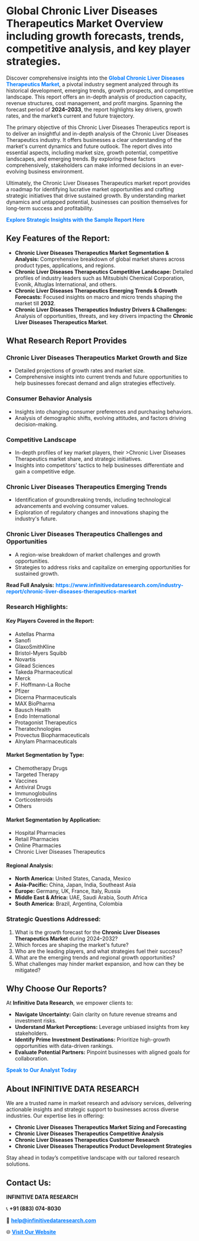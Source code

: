 <h1>Global Chronic Liver Diseases Therapeutics Market Overview including growth forecasts, trends, competitive analysis, and key player strategies.</h1>
<p>
Discover comprehensive insights into the 
<a href="https://www.infinitivedataresearch.com/industry-report/chronic-liver-diseases-therapeutics-market" rel="dofollow" style="color: #007BFF; text-decoration: none;"><strong>Global Chronic Liver Diseases Therapeutics Market</strong></a>, a pivotal industry segment analyzed through its historical development, emerging trends, growth prospects, and competitive landscape. This report offers an in-depth analysis of production capacity, revenue structures, cost management, and profit margins. Spanning the forecast period of <strong>2024–2033</strong>, the report highlights key drivers, growth rates, and the market’s current and future trajectory.
</p>
<p>
The primary objective of this Chronic Liver Diseases Therapeutics report is to deliver an insightful and in-depth analysis of the Chronic Liver Diseases Therapeutics industry. It offers businesses a clear understanding of the market's current dynamics and future outlook. The report dives into essential aspects, including market size, growth potential, competitive landscapes, and emerging trends. By exploring these factors comprehensively, stakeholders can make informed decisions in an ever-evolving business environment.
</p>
<p>
Ultimately, the Chronic Liver Diseases Therapeutics market report provides a roadmap for identifying lucrative market opportunities and crafting strategic initiatives that drive sustained growth. By understanding market dynamics and untapped potential, businesses can position themselves for long-term success and profitability.
</p>
<p>
<a href="https://www.infinitivedataresearch.com/request-sample/reportId=103183" style="color: #007BFF; text-decoration: none;"><strong>Explore Strategic Insights with the Sample Report Here</strong></a>
</p>

<h2>Key Features of the Report:</h2>
<ul>
<li><strong>Chronic Liver Diseases Therapeutics Market Segmentation & Analysis:</strong> Comprehensive breakdown of global market shares across product types, applications, and regions.</li>
<li><strong>Chronic Liver Diseases Therapeutics Competitive Landscape:</strong> Detailed profiles of industry leaders such as Mitsubishi Chemical Corporation, Evonik, Altuglas International, and others.</li>
<li><strong>Chronic Liver Diseases Therapeutics Emerging Trends & Growth Forecasts:</strong> Focused insights on macro and micro trends shaping the market till <strong>2032</strong>.</li>
<li><strong>Chronic Liver Diseases Therapeutics Industry Drivers & Challenges:</strong> Analysis of opportunities, threats, and key drivers impacting the <strong>Chronic Liver Diseases Therapeutics Market</strong>.</li>
</ul>

<h2>What Research Report Provides</h2>
<h3>Chronic Liver Diseases Therapeutics Market Growth and Size</h3>
<ul>
<li>Detailed projections of growth rates and market size.</li>
<li>Comprehensive insights into current trends and future opportunities to help businesses forecast demand and align strategies effectively.</li>
</ul>

<h3>Consumer Behavior Analysis</h3>
<ul>
<li>Insights into changing consumer preferences and purchasing behaviors.</li>
<li>Analysis of demographic shifts, evolving attitudes, and factors driving decision-making.</li>
</ul>

<h3>Competitive Landscape</h3>
<ul>
<li>In-depth profiles of key market players, their >Chronic Liver Diseases Therapeutics market share, and strategic initiatives.</li>
<li>Insights into competitors' tactics to help businesses differentiate and gain a competitive edge.</li>
</ul>

<h3>Chronic Liver Diseases Therapeutics Emerging Trends</h3>
<ul>
<li>Identification of groundbreaking trends, including technological advancements and evolving consumer values.</li>
<li>Exploration of regulatory changes and innovations shaping the industry's future.</li>
</ul>

<h3>Chronic Liver Diseases Therapeutics Challenges and Opportunities</h3>
<ul>
<li>A region-wise breakdown of market challenges and growth opportunities.</li>
<li>Strategies to address risks and capitalize on emerging opportunities for sustained growth.</li>
</ul>
<p><strong>Read Full Analysis:</strong> <a href="https://www.infinitivedataresearch.com/industry-report/chronic-liver-diseases-therapeutics-market" rel="dofollow" style="color: #007BFF; text-decoration: none;"><strong>https://www.infinitivedataresearch.com/industry-report/chronic-liver-diseases-therapeutics-market</strong></a></p>
<h3>Research Highlights:</h3>
<h4>Key Players Covered in the Report:</h4>
<ul><li>Astellas Pharma</li><li>Sanofi</li><li>GlaxoSmithKline</li><li>Bristol-Myers Squibb</li><li>Novartis</li><li>Gilead Sciences</li><li>Takeda Pharmaceutical</li><li>Merck</li><li>F. Hoffmann-La Roche</li><li>Pfizer</li><li>Dicerna Pharmaceuticals</li><li>MAX BioPharma</li><li>Bausch Health</li><li>Endo International</li><li>Protagonist Therapeutics</li><li>Theratechnologies</li><li>Provectus Biopharmaceuticals</li><li>Alnylam Pharmaceuticals</li></ul>
<h4>Market Segmentation by Type:</h4>
<ul><li>Chemotherapy Drugs</li><li>Targeted Therapy</li><li>Vaccines</li><li>Antiviral Drugs</li><li>Immunoglobulins</li><li>Corticosteroids</li><li>Others</li></ul>
<h4>Market Segmentation by Application:</h4>
<ul><li>Hospital Pharmacies</li><li>Retail Pharmacies</li><li>Online Pharmacies</li><li>Chronic Liver Diseases Therapeutics</li></ul>

<h4>Regional Analysis:</h4>
<ul>
<li><strong>North America:</strong> United States, Canada, Mexico</li>
<li><strong>Asia-Pacific:</strong> China, Japan, India, Southeast Asia</li>
<li><strong>Europe:</strong> Germany, UK, France, Italy, Russia</li>
<li><strong>Middle East & Africa:</strong> UAE, Saudi Arabia, South Africa</li>
<li><strong>South America:</strong> Brazil, Argentina, Colombia</li>
</ul>

<h3>Strategic Questions Addressed:</h3>
<ol>
<li>What is the growth forecast for the <strong>Chronic Liver Diseases Therapeutics Market</strong> during 2024–2032?</li>
<li>Which forces are shaping the market's future?</li>
<li>Who are the leading players, and what strategies fuel their success?</li>
<li>What are the emerging trends and regional growth opportunities?</li>
<li>What challenges may hinder market expansion, and how can they be mitigated?</li>
</ol>

<h2>Why Choose Our Reports?</h2>
<p>At <strong>Infinitive Data Research</strong>, we empower clients to:</p>
<ul>
<li><strong>Navigate Uncertainty:</strong> Gain clarity on future revenue streams and investment risks.</li>
<li><strong>Understand Market Perceptions:</strong> Leverage unbiased insights from key stakeholders.</li>
<li><strong>Identify Prime Investment Destinations:</strong> Prioritize high-growth opportunities with data-driven rankings.</li>
<li><strong>Evaluate Potential Partners:</strong> Pinpoint businesses with aligned goals for collaboration.</li>
</ul>
<p><a href="https://www.infinitivedataresearch.com/industry-report/chronic-liver-diseases-therapeutics-market" rel="dofollow" style="color: #007BFF; text-decoration: none;"><strong>Speak to Our Analyst Today</strong></a></p>

<h2>About INFINITIVE DATA RESEARCH</h2>
<p>We are a trusted name in market research and advisory services, delivering actionable insights and strategic support to businesses across diverse industries. Our expertise lies in offering:</p>
<ul>
<li><strong>Chronic Liver Diseases Therapeutics Market Sizing and Forecasting</strong></li>
<li><strong>Chronic Liver Diseases Therapeutics Competitive Analysis</strong></li>
<li><strong>Chronic Liver Diseases Therapeutics Customer Research</strong></li>
<li><strong>Chronic Liver Diseases Therapeutics Product Development Strategies</strong></li>
</ul>
<p>Stay ahead in today’s competitive landscape with our tailored research solutions.</p>

<h2>Contact Us:</h2>
<p><strong>INFINITIVE DATA RESEARCH</strong></p>
<p>📞 <strong>+91 (883) 074-8030</strong></p>
<p>📧 <strong><a href="mailto:help@infinitivedataresearch.com" style="color: #007BFF;">help@infinitivedataresearch.com</a></strong></p>
<p>🌐 <strong><a href="https://www.infinitivedataresearch.com" rel="dofollow" style="color: #007BFF;">Visit Our Website</a></strong></p>